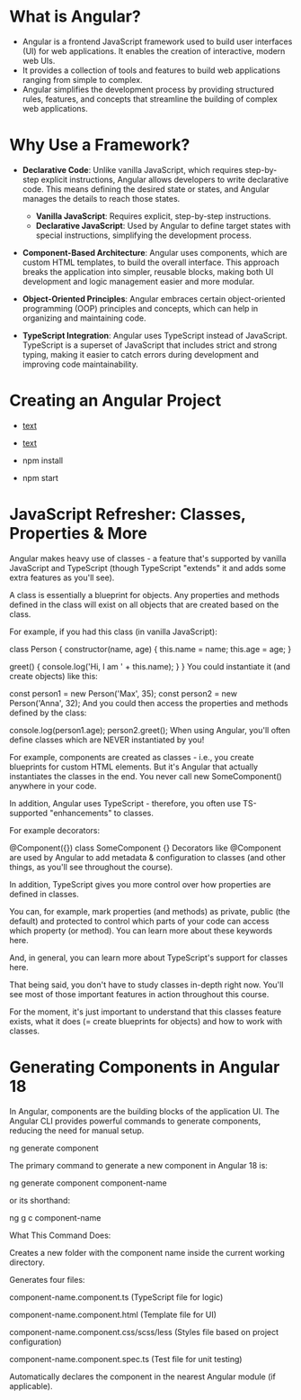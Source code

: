 # What is Angular?

- Angular is a frontend JavaScript framework used to build user interfaces (UI) for web applications. It enables the creation of interactive, modern web UIs.
- It provides a collection of tools and features to build web applications ranging from simple to complex.
- Angular simplifies the development process by providing structured rules, features, and concepts that streamline the building of complex web applications.

# Why Use a Framework?

- **Declarative Code**: Unlike vanilla JavaScript, which requires step-by-step explicit instructions, Angular allows developers to write declarative code. This means defining the desired state or states, and Angular manages the details to reach those states.

  - **Vanilla JavaScript**: Requires explicit, step-by-step instructions.
  - **Declarative JavaScript**: Used by Angular to define target states with special instructions, simplifying the development process.

- **Component-Based Architecture**: Angular uses components, which are custom HTML templates, to build the overall interface. This approach breaks the application into simpler, reusable blocks, making both UI development and logic management easier and more modular.

- **Object-Oriented Principles**: Angular embraces certain object-oriented programming (OOP) principles and concepts, which can help in organizing and maintaining code.

- **TypeScript Integration**: Angular uses TypeScript instead of JavaScript. TypeScript is a superset of JavaScript that includes strict and strong typing, making it easier to catch errors during development and improving code maintainability.

# Creating an Angular Project

- [text](https://angular.dev/tools/cli)
- [text](https://nodejs.org/en)

- npm install
- npm start

# JavaScript Refresher: Classes, Properties & More

Angular makes heavy use of classes - a feature that's supported by vanilla JavaScript and TypeScript (though TypeScript "extends" it and adds some extra features as you'll see).

A class is essentially a blueprint for objects. Any properties and methods defined in the class will exist on all objects that are created based on the class.

For example, if you had this class (in vanilla JavaScript):

class Person {
constructor(name, age) {
this.name = name;
this.age = age;
}

greet() {
console.log('Hi, I am ' + this.name);
}
}
You could instantiate it (and create objects) like this:

const person1 = new Person('Max', 35);
const person2 = new Person('Anna', 32);
And you could then access the properties and methods defined by the class:

console.log(person1.age);
person2.greet();
When using Angular, you'll often define classes which are NEVER instantiated by you!

For example, components are created as classes - i.e., you create blueprints for custom HTML elements. But it's Angular that actually instantiates the classes in the end. You never call new SomeComponent() anywhere in your code.

In addition, Angular uses TypeScript - therefore, you often use TS-supported "enhancements" to classes.

For example decorators:

@Component({})
class SomeComponent {}
Decorators like @Component are used by Angular to add metadata & configuration to classes (and other things, as you'll see throughout the course).

In addition, TypeScript gives you more control over how properties are defined in classes.

You can, for example, mark properties (and methods) as private, public (the default) and protected to control which parts of your code can access which property (or method). You can learn more about these keywords here.

And, in general, you can learn more about TypeScript's support for classes here.

That being said, you don't have to study classes in-depth right now. You'll see most of those important features in action throughout this course.

For the moment, it's just important to understand that this classes feature exists, what it does (= create blueprints for objects) and how to work with classes.

# Generating Components in Angular 18

In Angular, components are the building blocks of the application UI. The Angular CLI provides powerful commands to generate components, reducing the need for manual setup.

ng generate component

The primary command to generate a new component in Angular 18 is:

ng generate component component-name

or its shorthand:

ng g c component-name

What This Command Does:

Creates a new folder with the component name inside the current working directory.

Generates four files:

component-name.component.ts (TypeScript file for logic)

component-name.component.html (Template file for UI)

component-name.component.css/scss/less (Styles file based on project configuration)

component-name.component.spec.ts (Test file for unit testing)

Automatically declares the component in the nearest Angular module (if applicable).

